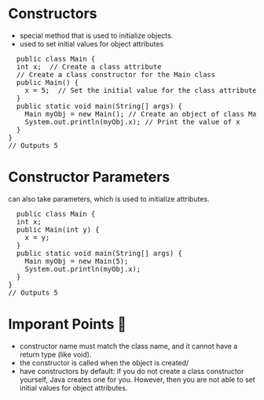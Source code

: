 # Constructors 
+  special method that is used to initialize objects.<br/>
+ used to set initial values for object attributes<br/>
<pre>
  public class Main {
  int x;  // Create a class attribute
  // Create a class constructor for the Main class
  public Main() {
    x = 5;  // Set the initial value for the class attribute x
  }
  public static void main(String[] args) {
    Main myObj = new Main(); // Create an object of class Main (This will call the constructor)
    System.out.println(myObj.x); // Print the value of x
  }
}
// Outputs 5
</pre>
# Constructor Parameters
can also take parameters, which is used to initialize attributes.<br/>
<pre>
  public class Main {
  int x;
  public Main(int y) {
    x = y;
  }
  public static void main(String[] args) {
    Main myObj = new Main(5);
    System.out.println(myObj.x);
  }
}
// Outputs 5
</pre>
# Imporant Points 🛑 
+ constructor name must match the class name, and it cannot have a return type (like void).<br/>
+ the constructor is called when the object is created/<br/>
+ have constructors by default: if you do not create a class constructor yourself, Java creates one for you. However, then you are not able to set initial values for object attributes.
  
